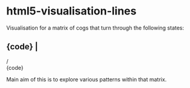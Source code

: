 html5-visualisation-lines
=========================

Visualisation for a matrix of cogs that turn through the following states:

{code}
|
-
/
\
{code}

Main aim of this is to explore various patterns within that matrix.
